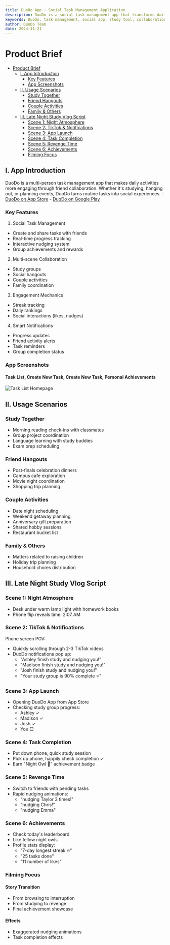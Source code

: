 ```yaml
---
title: DuoDo App - Social Task Management Application
description: DuoDo is a social task management app that transforms daily activities into engaging experiences through friend collaboration, perfect for studying, socializing, and event planning.
keywords: DuoDo, task management, social app, study tool, collaboration software, time management, social tasks, study groups
author: DuoDo Team
date: 2024-11-21
---
```


# Product Brief
- [Product Brief](#product-brief)
  - [I. App Introduction](#i-app-introduction)
    - [Key Features](#key-features)
    - [App Screenshots](#app-screenshots)
  - [II. Usage Scenarios](#ii-usage-scenarios)
    - [Study Together](#study-together)
    - [Friend Hangouts](#friend-hangouts)
    - [Couple Activities](#couple-activities)
    - [Family & Others](#family--others)
  - [III. Late Night Study Vlog Script](#iii-late-night-study-vlog-script)
    - [Scene 1: Night Atmosphere](#scene-1-night-atmosphere)
    - [Scene 2: TikTok & Notifications](#scene-2-tiktok--notifications)
    - [Scene 3: App Launch](#scene-3-app-launch)
    - [Scene 4: Task Completion](#scene-4-task-completion)
    - [Scene 5: Revenge Time](#scene-5-revenge-time)
    - [Scene 6: Achievements](#scene-6-achievements)
    - [Filming Focus](#filming-focus)

## I. App Introduction
DuoDo is a multi-person task management app that makes daily activities more engaging through friend collaboration. Whether it's studying, hanging out, or planning events, DuoDo turns routine tasks into social experiences.
    - [DuoDo on App Store](https://apps.apple.com/app/id6738073645)
    - [DuoDo on Google Play](https://play.google.com/store/apps/details?id=com.ppzzzzzzzzzzzz.duodo)
 
### Key Features
1. Social Task Management
* Create and share tasks with friends
* Real-time progress tracking
* Interactive nudging system
* Group achievements and rewards

2. Multi-scene Collaboration  
* Study groups
* Social hangouts
* Couple activities
* Family coordination

3. Engagement Mechanics
* Streak tracking
* Daily rankings
* Social interactions (likes, nudges)

4. Smart Notifications
* Progress updates
* Friend activity alerts
* Task reminders
* Group completion status

### App Screenshots

#### Task List, Create New Task, Create New Task, Personal Achievements
![Task List Homepage](https://image-qiniu.jellow.site/FtziX_GUCzJAagBu1-9Y_heSK4w1.png)

## II. Usage Scenarios

### Study Together
* Morning reading check-ins with classmates
* Group project coordination
* Language learning with study buddies
* Exam prep scheduling

### Friend Hangouts
* Post-finals celebration dinners
* Campus cafe exploration
* Movie night coordination
* Shopping trip planning

### Couple Activities
* Date night scheduling
* Weekend getaway planning
* Anniversary gift preparation
* Shared hobby sessions
* Restaurant bucket list

### Family & Others
* Matters related to raising children
* Holiday trip planning
* Household chores distribution

## III. Late Night Study Vlog Script

### Scene 1: Night Atmosphere
* Desk under warm lamp light with homework books
* Phone flip reveals time: 2:07 AM

### Scene 2: TikTok & Notifications
Phone screen POV:
* Quickly scrolling through 2-3 TikTok videos
* DuoDo notifications pop up:
  - "Ashley finish study and nudging you!"
  - "Madison finish study and nudging you!"
  - "Josh finish study and nudging you!"
  - "Your study group is 90% complete ⭐️"

### Scene 3: App Launch
* Opening DuoDo App from App Store
* Checking study group progress:
  - Ashley ✓ 
  - Madison ✓ 
  - Josh ✓
  - You □ 

### Scene 4: Task Completion
* Put down phone, quick study session
* Pick up phone, happily check completion ✓
* Earn "Night Owl 🦉" achievement badge

### Scene 5: Revenge Time
* Switch to friends with pending tasks
* Rapid nudging animations:
  - "nudging Taylor 3 times!"
  - "nudging Chris!"
  - "nudging Emma"

### Scene 6: Achievements
* Check today's leaderboard
* Like fellow night owls
* Profile stats display:
  - "7-day longest streak 🔥"
  - "25 tasks done"
  - "11 number of likes"

### Filming Focus
#### Story Transition
* From browsing to interruption
* From studying to revenge
* Final achievement showcase

#### Effects
* Exaggerated nudging animations
* Task completion effects
